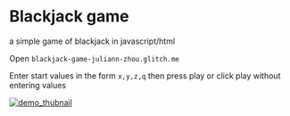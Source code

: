 # Blackjack game
a simple game of blackjack in javascript/html


Open ```blackjack-game-juliann-zhou.glitch.me```

Enter start values in the form ```x,y,z,q``` then press play or click play without entering values

[![demo_thubnail](https://img.youtube.com/vi/pqLKTF0nhD8/0.jpg)](https://www.youtube.com/watch?v=pqLKTF0nhD8)
